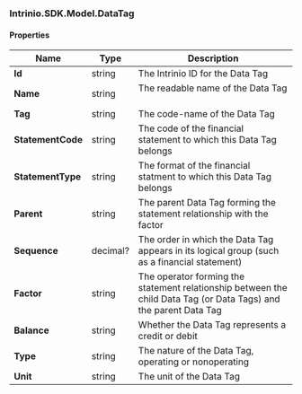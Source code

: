[//]: # (CLASS:Intrinio.SDK.Model.DataTag)

[//]: # (KIND:object)

### Intrinio.SDK.Model.DataTag
#### Properties

[//]: # (START_DEFINITION)

Name | Type | Description
------------ | ------------- | -------------
**Id** | string | The Intrinio ID for the Data Tag &nbsp;
**Name** | string | The readable name of the Data Tag &nbsp;
**Tag** | string | The code-name of the Data Tag &nbsp;
**StatementCode** | string | The code of the financial statement to which this Data Tag belongs &nbsp;
**StatementType** | string | The format of the financial statment to which this Data Tag belongs &nbsp;
**Parent** | string | The parent Data Tag forming the statement relationship with the factor &nbsp;
**Sequence** | decimal? | The order in which the Data Tag appears in its logical group (such as a financial statement) &nbsp;
**Factor** | string | The operator forming the statement relationship between the child Data Tag (or Data Tags) and the parent Data Tag &nbsp;
**Balance** | string | Whether the Data Tag represents a credit or debit &nbsp;
**Type** | string | The nature of the Data Tag, operating or nonoperating &nbsp;
**Unit** | string | The unit of the Data Tag &nbsp;

[//]: # (END_DEFINITION)


